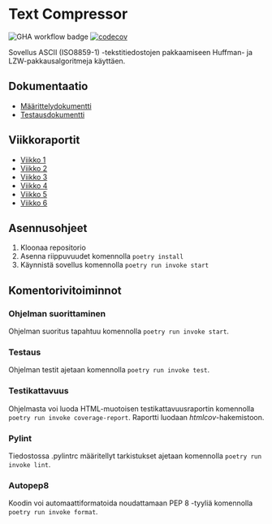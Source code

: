# Text Compressor

![GHA workflow badge](https://github.com/kivistoilkka/algoritmit_ja_tekoaly_harjoitustyo/workflows/CI/badge.svg) [![codecov](https://codecov.io/gh/kivistoilkka/algoritmit_ja_tekoaly_harjoitustyo/graph/badge.svg?token=YMC46OV14B)](https://codecov.io/gh/kivistoilkka/algoritmit_ja_tekoaly_harjoitustyo)

Sovellus ASCII (ISO8859-1) -tekstitiedostojen pakkaamiseen Huffman- ja LZW-pakkausalgoritmeja käyttäen.

## Dokumentaatio
- [Määrittelydokumentti](dokumentaatio/maarittelydokumentti.md)
- [Testausdokumentti](dokumentaatio/testausdokumentti.md)

## Viikkoraportit
- [Viikko 1](dokumentaatio/viikkoraportti1.md)
- [Viikko 2](dokumentaatio/viikkoraportti2.md)
- [Viikko 3](dokumentaatio/viikkoraportti3.md)
- [Viikko 4](dokumentaatio/viikkoraportti4.md)
- [Viikko 5](dokumentaatio/viikkoraportti5.md)
- [Viikko 6](dokumentaatio/viikkoraportti6.md)

## Asennusohjeet

1. Kloonaa repositorio
2. Asenna riippuvuudet komennolla `poetry install`
3. Käynnistä sovellus komennolla `poetry run invoke start`

## Komentorivitoiminnot

### Ohjelman suorittaminen
Ohjelman suoritus tapahtuu komennolla `poetry run invoke start`.

### Testaus
Ohjelman testit ajetaan komennolla `poetry run invoke test`.

### Testikattavuus
Ohjelmasta voi luoda HTML-muotoisen testikattavuusraportin komennolla `poetry run invoke coverage-report`. Raportti luodaan _htmlcov_-hakemistoon.

### Pylint
Tiedostossa .pylintrc määritellyt tarkistukset ajetaan komennolla `poetry run invoke lint`.

### Autopep8
Koodin voi automaattiformatoida noudattamaan PEP 8 -tyyliä komennolla `poetry run invoke format`.
